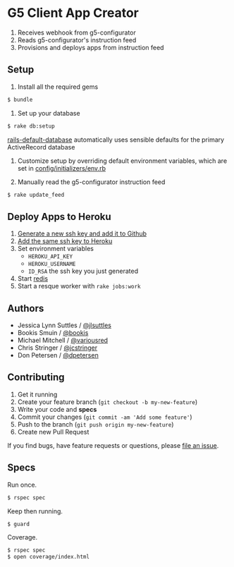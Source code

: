 # G5 Client App Creator

1. Receives webhook from g5-configurator
1. Reads g5-configurator's instruction feed
1. Provisions and deploys apps from instruction feed


## Setup

1. Install all the required gems
```bash
$ bundle
```

1. Set up your database
```bash
$ rake db:setup
```
[rails-default-database](https://github.com/tpope/rails-default-database)
automatically uses sensible defaults for the primary ActiveRecord database

1. Customize setup by overriding default environment variables, which are set
   in [config/initializers/env.rb](config/initializers/env.rb)

1. Manually read the g5-configurator instruction feed
```bash
$ rake update_feed
```


## Deploy Apps to Heroku

1. [Generate a new ssh key and add it to Github](https://help.github.com/articles/generating-ssh-keys)
1. [Add the same ssh key to Heroku](https://devcenter.heroku.com/articles/keys)
1. Set environment variables
    - `HEROKU_API_KEY`
    - `HEROKU_USERNAME`
    - `ID_RSA` the ssh key you just generated
1. Start [redis](http://redis.io/)
1. Start a resque worker with `rake jobs:work`


## Authors

* Jessica Lynn Suttles / [@jlsuttles](https://github.com/jlsuttles)
* Bookis Smuin / [@bookis](https://github.com/bookis)
* Michael Mitchell / [@variousred](https://github.com/variousred)
* Chris Stringer / [@jcstringer](https://github.com/jcstringer)
* Don Petersen / [@dpetersen](https://github.com/dpetersen)


## Contributing

1. Get it running
1. Create your feature branch (`git checkout -b my-new-feature`)
1. Write your code and **specs**
1. Commit your changes (`git commit -am 'Add some feature'`)
1. Push to the branch (`git push origin my-new-feature`)
1. Create new Pull Request

If you find bugs, have feature requests or questions, please
[file an issue](https://github.com/g5search/g5-client-app-creator/issues).


## Specs

Run once.
```bash
$ rspec spec
```

Keep then running.
```bash
$ guard
```

Coverage.
```bash
$ rspec spec
$ open coverage/index.html
```
